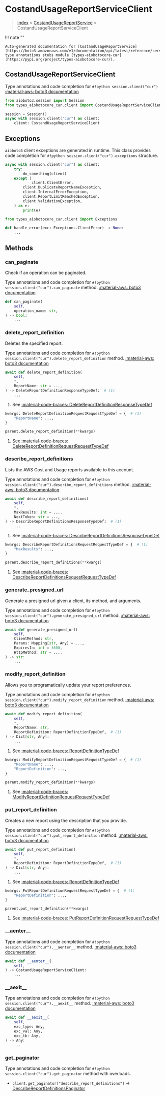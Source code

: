 # CostandUsageReportServiceClient

> [Index](../README.md) > [CostandUsageReportService](./README.md) > CostandUsageReportServiceClient

!!! note ""

    Auto-generated documentation for [CostandUsageReportService](https://boto3.amazonaws.com/v1/documentation/api/latest/reference/services/cur.html#CostandUsageReportService)
    type annotations stubs module [types-aiobotocore-cur](https://pypi.org/project/types-aiobotocore-cur/).

## CostandUsageReportServiceClient

Type annotations and code completion for `#!python session.client("cur")`
[:material-aws: boto3 documentation](https://boto3.amazonaws.com/v1/documentation/api/latest/reference/services/cur.html#CostandUsageReportService.Client)

```python title="Usage example"
from aioboto3.session import Session
from types_aiobotocore_cur.client import CostandUsageReportServiceClient

session = Session()
async with session.client("cur") as client:
    client: CostandUsageReportServiceClient
```

## Exceptions


`aioboto3` client exceptions are generated in runtime.
This class provides code completion for `#!python session.client("cur").exceptions` structure.

```python title="Usage example"
async with session.client("cur") as client:
    try:
        do_something(client)
    except (
            client.ClientError,
        client.DuplicateReportNameException,
        client.InternalErrorException,
        client.ReportLimitReachedException,
        client.ValidationException,
    ) as e:
        print(e)
```

```python title="Type checking example"
from types_aiobotocore_cur.client import Exceptions

def handle_error(exc: Exceptions.ClientError) -> None:
    ...
```


## Methods


### can\_paginate

Check if an operation can be paginated.

Type annotations and code completion for `#!python session.client("cur").can_paginate` method.
[:material-aws: boto3 documentation](https://boto3.amazonaws.com/v1/documentation/api/latest/reference/services/cur.html#CostandUsageReportService.Client.can_paginate)

```python title="Method definition"
def can_paginate(
    self,
    operation_name: str,
) -> bool:
    ...
```


### delete\_report\_definition

Deletes the specified report.

Type annotations and code completion for `#!python session.client("cur").delete_report_definition` method.
[:material-aws: boto3 documentation](https://boto3.amazonaws.com/v1/documentation/api/latest/reference/services/cur.html#CostandUsageReportService.Client.delete_report_definition)

```python title="Method definition"
await def delete_report_definition(
    self,
    *,
    ReportName: str = ...,
) -> DeleteReportDefinitionResponseTypeDef:  # (1)
    ...
```

1. See [:material-code-braces: DeleteReportDefinitionResponseTypeDef](./type_defs.md#deletereportdefinitionresponsetypedef) 


```python title="Usage example with kwargs"
kwargs: DeleteReportDefinitionRequestRequestTypeDef = {  # (1)
    "ReportName": ...,
}

parent.delete_report_definition(**kwargs)
```

1. See [:material-code-braces: DeleteReportDefinitionRequestRequestTypeDef](./type_defs.md#deletereportdefinitionrequestrequesttypedef) 

### describe\_report\_definitions

Lists the AWS Cost and Usage reports available to this account.

Type annotations and code completion for `#!python session.client("cur").describe_report_definitions` method.
[:material-aws: boto3 documentation](https://boto3.amazonaws.com/v1/documentation/api/latest/reference/services/cur.html#CostandUsageReportService.Client.describe_report_definitions)

```python title="Method definition"
await def describe_report_definitions(
    self,
    *,
    MaxResults: int = ...,
    NextToken: str = ...,
) -> DescribeReportDefinitionsResponseTypeDef:  # (1)
    ...
```

1. See [:material-code-braces: DescribeReportDefinitionsResponseTypeDef](./type_defs.md#describereportdefinitionsresponsetypedef) 


```python title="Usage example with kwargs"
kwargs: DescribeReportDefinitionsRequestRequestTypeDef = {  # (1)
    "MaxResults": ...,
}

parent.describe_report_definitions(**kwargs)
```

1. See [:material-code-braces: DescribeReportDefinitionsRequestRequestTypeDef](./type_defs.md#describereportdefinitionsrequestrequesttypedef) 

### generate\_presigned\_url

Generate a presigned url given a client, its method, and arguments.

Type annotations and code completion for `#!python session.client("cur").generate_presigned_url` method.
[:material-aws: boto3 documentation](https://boto3.amazonaws.com/v1/documentation/api/latest/reference/services/cur.html#CostandUsageReportService.Client.generate_presigned_url)

```python title="Method definition"
await def generate_presigned_url(
    self,
    ClientMethod: str,
    Params: Mapping[str, Any] = ...,
    ExpiresIn: int = 3600,
    HttpMethod: str = ...,
) -> str:
    ...
```


### modify\_report\_definition

Allows you to programatically update your report preferences.

Type annotations and code completion for `#!python session.client("cur").modify_report_definition` method.
[:material-aws: boto3 documentation](https://boto3.amazonaws.com/v1/documentation/api/latest/reference/services/cur.html#CostandUsageReportService.Client.modify_report_definition)

```python title="Method definition"
await def modify_report_definition(
    self,
    *,
    ReportName: str,
    ReportDefinition: ReportDefinitionTypeDef,  # (1)
) -> Dict[str, Any]:
    ...
```

1. See [:material-code-braces: ReportDefinitionTypeDef](./type_defs.md#reportdefinitiontypedef) 


```python title="Usage example with kwargs"
kwargs: ModifyReportDefinitionRequestRequestTypeDef = {  # (1)
    "ReportName": ...,
    "ReportDefinition": ...,
}

parent.modify_report_definition(**kwargs)
```

1. See [:material-code-braces: ModifyReportDefinitionRequestRequestTypeDef](./type_defs.md#modifyreportdefinitionrequestrequesttypedef) 

### put\_report\_definition

Creates a new report using the description that you provide.

Type annotations and code completion for `#!python session.client("cur").put_report_definition` method.
[:material-aws: boto3 documentation](https://boto3.amazonaws.com/v1/documentation/api/latest/reference/services/cur.html#CostandUsageReportService.Client.put_report_definition)

```python title="Method definition"
await def put_report_definition(
    self,
    *,
    ReportDefinition: ReportDefinitionTypeDef,  # (1)
) -> Dict[str, Any]:
    ...
```

1. See [:material-code-braces: ReportDefinitionTypeDef](./type_defs.md#reportdefinitiontypedef) 


```python title="Usage example with kwargs"
kwargs: PutReportDefinitionRequestRequestTypeDef = {  # (1)
    "ReportDefinition": ...,
}

parent.put_report_definition(**kwargs)
```

1. See [:material-code-braces: PutReportDefinitionRequestRequestTypeDef](./type_defs.md#putreportdefinitionrequestrequesttypedef) 

### \_\_aenter\_\_



Type annotations and code completion for `#!python session.client("cur").__aenter__` method.
[:material-aws: boto3 documentation](https://boto3.amazonaws.com/v1/documentation/api/latest/reference/services/cur.html#CostandUsageReportService.Client.__aenter__)

```python title="Method definition"
await def __aenter__(
    self,
) -> CostandUsageReportServiceClient:
    ...
```


### \_\_aexit\_\_



Type annotations and code completion for `#!python session.client("cur").__aexit__` method.
[:material-aws: boto3 documentation](https://boto3.amazonaws.com/v1/documentation/api/latest/reference/services/cur.html#CostandUsageReportService.Client.__aexit__)

```python title="Method definition"
await def __aexit__(
    self,
    exc_type: Any,
    exc_val: Any,
    exc_tb: Any,
) -> Any:
    ...
```




### get_paginator

Type annotations and code completion for `#!python session.client("cur").get_paginator` method with overloads.

- `client.get_paginator("describe_report_definitions")` -> [DescribeReportDefinitionsPaginator](./paginators.md#describereportdefinitionspaginator)



